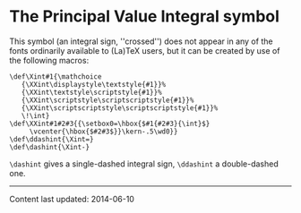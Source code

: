 # The Principal Value Integral symbol

This symbol (an integral sign, ''crossed'') does not appear in any of
the fonts ordinarily available to (La)TeX users, but it can be
created by use of the following macros:
<!-- {% raw %} -->
```
\def\Xint#1{\mathchoice
   {\XXint\displaystyle\textstyle{#1}}%
   {\XXint\textstyle\scriptstyle{#1}}%
   {\XXint\scriptstyle\scriptscriptstyle{#1}}%
   {\XXint\scriptscriptstyle\scriptscriptstyle{#1}}%
   \!\int}
\def\XXint#1#2#3{{\setbox0=\hbox{$#1{#2#3}{\int}$}
     \vcenter{\hbox{$#2#3$}}\kern-.5\wd0}}
\def\ddashint{\Xint=}
\def\dashint{\Xint-}
```
<!-- {% endraw %} -->
`\dashint` gives a single-dashed integral sign, `\ddashint` a
double-dashed one.


----

Content last updated: 2014-06-10
